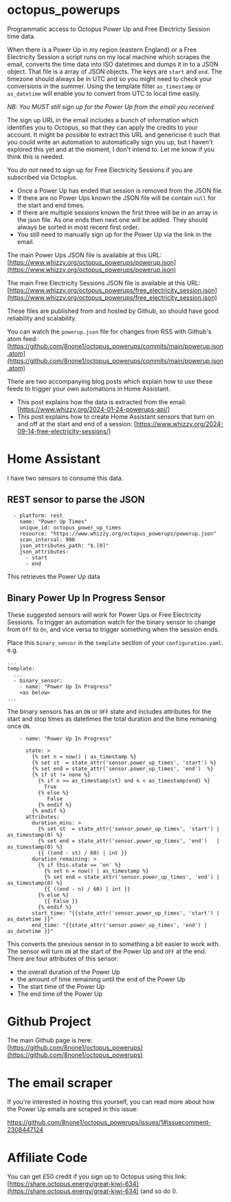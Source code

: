 # octopus_powerups
Programmatic access to Octopus Power Up and Free Electricty Session time data.

When there is a Power Up in my region (eastern England) or a Free Electricity Session a script runs on my local machine which scrapes the email, converts the time data into ISO datetimes and dumps it in to a JSON object.  That file is a array of JSON objects.  The keys are `start` and `end`.  The timezone should always be in UTC and so you might need to check your conversions in the summer.  Using the template filter `as_timestamp` or `as_datetime` will enable you to convert from UTC to local time easily.

*NB: You MUST still sign up for the Power Up from the email you received.*

The sign up URL in the email includes a bunch of information which identifies you to Octopus, so that they can apply the credits to your account.  It might be possible to extract this URL and genericise it such that you could write an automation to automatically sign you up, but I haven't explored this yet and at the moment, I don't intend to.  Let me know if you think this is needed.

You *do not* need to sign up for Free Electricity Sessions if you are subscribed via Octoplus.

 * Once a Power Up has ended that session is removed from the JSON file.
 * If there are no Power Ups known the JSON file will be contain `null` for the start and end times.
 * If there are multiple sessions known the first three will be in an array in the json file. As one ends then next one will be added.  They should always be sorted in most recent first order.
 * You still need to manually sign up for the Power Up via the link in the email.

The main Power Ups JSON file is available at this URL: [https://www.whizzy.org/octopus_powerups/powerup.json](https://www.whizzy.org/octopus_powerups/powerup.json)

The main Free Electricity Sessions JSON file is available at this URL: [https://www.whizzy.org/octopus_powerups/free_electricity_session.json](https://www.whizzy.org/octopus_powerups/free_electricity_session.json)

These files are published from and hosted by Github, so should have good reliability and scalability.

You can watch the `powerup.json` file for changes from RSS with Github's atom feed: [https://github.com/8none1/octopus_powerups/commits/main/powerup.json.atom](https://github.com/8none1/octopus_powerups/commits/main/powerup.json.atom)

There are two accompanying blog posts which explain how to use these feeds to trigger your own automations in Home Assistant.

* This post explains how the data is extracted from the email:  [https://www.whizzy.org/2024-01-24-powerups-api/]
* This post explains how to create Home Assistant sensors that turn on and off at the start and end of a session: [https://www.whizzy.org/2024-09-14-free-electricity-sessions/]

# Home Assistant

I have two sensors to consume this data.

## REST sensor to parse the JSON

```
  - platform: rest
    name: "Power Up Times"
    unique_id: octopus_power_up_times
    resource: "https://www.whizzy.org/octopus_powerups/powerup.json"
    scan_interval: 900
    json_attributes_path: "$.[0]"
    json_attributes:
      - start
      - end
```

This retrieves the Power Up data

## Binary Power Up In Progress Sensor

These suggested sensors will work for Power Ups or Free Electricity Sessions.  To trigger an automation watch for the binary sensor to change from `Off` to `On`, and vice versa to trigger something when the session ends.

Place this `binary_sensor` in the `template` section of your `configuration.yaml`.  e.g.

```
...
template:
  ...
  - binary_sensor:
    - name: "Power Up In Progress"
    <as below>
...
```

The binary sensors has an `ON` or `OFF` state and includes attributes for the start and stop times as datetimes the total duration and the time remaning once `ON`.

[//]: # ({% raw %})
```
    - name: "Power Up In Progress"

      state: >
        {% set n = now() | as_timestamp %}
        {% set st  = state_attr('sensor.power_up_times', 'start') %}
        {% set end = state_attr('sensor.power_up_times', 'end')  %}
        {% if st != none %}
          {% if n >= as_timestamp(st) and n < as_timestamp(end) %}
            True
          {% else %}
             False
          {% endif %}
        {% endif %}
      attributes:
        duration_mins: >
          {% set st  = state_attr('sensor.power_up_times', 'start') | as_timestamp(0) %}
          {% set end = state_attr('sensor.power_up_times', 'end')   | as_timestamp(0) %}
          {{ ((end - st) / 60) | int }}
        duration_remaining: >
          {% if this.state == 'on' %}
            {% set n = now() | as_timestamp %}
            {% set end = state_attr('sensor.power_up_times', 'end') | as_timestamp(0) %}
            {{ ((end - n) / 60) | int }}
          {% else %}
            {{ False }}
          {% endif %}
        start_time: "{{state_attr('sensor.power_up_times', 'start') | as_datetime }}"
        end_time: "{{state_attr('sensor.power_up_times', 'end') | as_datetime }}"
```
[//]: # ({% endraw %})

This converts the previous sensor in to something a bit easier to work with.  The sensor will turn `ON` at the start of the Power Up and `OFF` at the end.  There are four attributes of this sensor:
 - the overall duration of the Power Up
 - the amount of time remaining until the end of the Power Up
 - The start time of the Power Up
 - The end time of the Power Up

# Github Project

The main Github page is here: [https://github.com/8none1/octopus_powerups](https://github.com/8none1/octopus_powerups)

# The email scraper

If you're interested in hosting this yourself, you can read more about how the Power Up emails are scraped in this issue:

https://github.com/8none1/octopus_powerups/issues/1#issuecomment-2308447124

# Affiliate Code

You can get £50 credit if you sign up to Octopus using this link: [https://share.octopus.energy/great-kiwi-634](https://share.octopus.energy/great-kiwi-634)
(and so do I).


